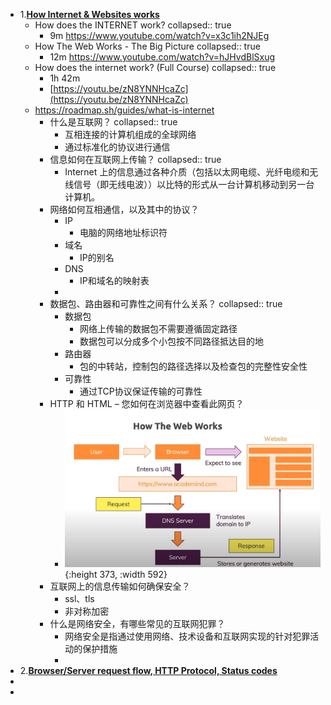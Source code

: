 - 1.**[How Internet & Websites works](https://github.com/thecodeholic/php-developer-roadmap#how-internet--websites-works)**
	- How does the INTERNET work?
	  collapsed:: true
		- 9m https://www.youtube.com/watch?v=x3c1ih2NJEg
	- How The Web Works - The Big Picture
	  collapsed:: true
		- 12m https://www.youtube.com/watch?v=hJHvdBlSxug
	- How does the internet work? (Full Course)
	  collapsed:: true
		- 1h 42m
		- [https://youtu.be/zN8YNNHcaZc](https://youtu.be/zN8YNNHcaZc)
	- https://roadmap.sh/guides/what-is-internet
		- 什么是互联网？
		  collapsed:: true
			- 互相连接的计算机组成的全球网络
			- 通过标准化的协议进行通信
		- 信息如何在互联网上传输？
		  collapsed:: true
			- Internet 上的信息通过各种介质（包括以太网电缆、光纤电缆和无线信号（即无线电波））以比特的形式从一台计算机移动到另一台计算机。
		- 网络如何互相通信，以及其中的协议？
			- IP
				- 电脑的网络地址标识符
			- 域名
				- IP的别名
			- DNS
				- IP和域名的映射表
			-
		- 数据包、路由器和可靠性之间有什么关系？
		  collapsed:: true
			- 数据包
				- 网络上传输的数据包不需要遵循固定路径
				- 数据包可以分成多个小包按不同路径抵达目的地
			- 路由器
				- 包的中转站，控制包的路径选择以及检查包的完整性安全性
			- 可靠性
				- 通过TCP协议保证传输的可靠性
		- HTTP 和 HTML – 您如何在浏览器中查看此网页？
			- ![网页如何看到的](../assets/1111_1731565910603_0.png){:height 373, :width 592}
		- 互联网上的信息传输如何确保安全？
			- ssl、tls
			- 非对称加密
		- 什么是网络安全，有哪些常见的互联网犯罪？
			- 网络安全是指通过使用网络、技术设备和互联网实现的针对犯罪活动的保护措施
			-
- 2.**[Browser/Server request flow, HTTP Protocol, Status codes](https://github.com/thecodeholic/php-developer-roadmap#browserserver-request-flow-http-protocol-status-codes)**
-
-